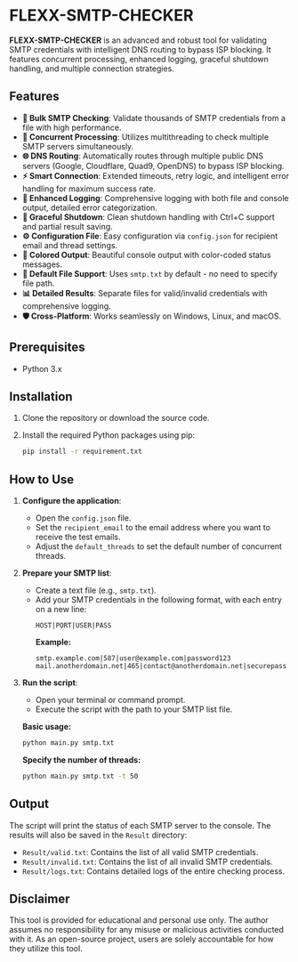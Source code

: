# FLEXX-SMTP-CHECKER

**FLEXX-SMTP-CHECKER** is an advanced and robust tool for validating SMTP credentials with intelligent DNS routing to bypass ISP blocking. It features concurrent processing, enhanced logging, graceful shutdown handling, and multiple connection strategies.

## Features

- **🚀 Bulk SMTP Checking**: Validate thousands of SMTP credentials from a file with high performance.
- **🔄 Concurrent Processing**: Utilizes multithreading to check multiple SMTP servers simultaneously.
- **🌐 DNS Routing**: Automatically routes through multiple public DNS servers (Google, Cloudflare, Quad9, OpenDNS) to bypass ISP blocking.
- **⚡ Smart Connection**: Extended timeouts, retry logic, and intelligent error handling for maximum success rate.
- **📝 Enhanced Logging**: Comprehensive logging with both file and console output, detailed error categorization.
- **🛑 Graceful Shutdown**: Clean shutdown handling with Ctrl+C support and partial result saving.
- **⚙️ Configuration File**: Easy configuration via `config.json` for recipient email and thread settings.
- **🎨 Colored Output**: Beautiful console output with color-coded status messages.
- **🔧 Default File Support**: Uses `smtp.txt` by default - no need to specify file path.
- **📊 Detailed Results**: Separate files for valid/invalid credentials with comprehensive logging.
- **🛡️ Cross-Platform**: Works seamlessly on Windows, Linux, and macOS.

## Prerequisites

- Python 3.x

## Installation

1.  Clone the repository or download the source code.
2.  Install the required Python packages using pip:

    ```bash
    pip install -r requirement.txt
    ```

## How to Use

1.  **Configure the application**:
    -   Open the `config.json` file.
    -   Set the `recipient_email` to the email address where you want to receive the test emails.
    -   Adjust the `default_threads` to set the default number of concurrent threads.

2.  **Prepare your SMTP list**:
    -   Create a text file (e.g., `smtp.txt`).
    -   Add your SMTP credentials in the following format, with each entry on a new line:
        ```
        HOST|PORT|USER|PASS
        ```
        **Example:**
        ```
        smtp.example.com|587|user@example.com|password123
        mail.anotherdomain.net|465|contact@anotherdomain.net|securepass
        ```

3.  **Run the script**:
    -   Open your terminal or command prompt.
    -   Execute the script with the path to your SMTP list file.

    **Basic usage:**
    ```bash
    python main.py smtp.txt
    ```

    **Specify the number of threads:**
    ```bash
    python main.py smtp.txt -t 50
    ```

## Output

The script will print the status of each SMTP server to the console. The results will also be saved in the `Result` directory:

-   `Result/valid.txt`: Contains the list of all valid SMTP credentials.
-   `Result/invalid.txt`: Contains the list of all invalid SMTP credentials.
-   `Result/logs.txt`: Contains detailed logs of the entire checking process.

## Disclaimer

This tool is provided for educational and personal use only. The author assumes no responsibility for any misuse or malicious activities conducted with it. As an open-source project, users are solely accountable for how they utilize this tool.
